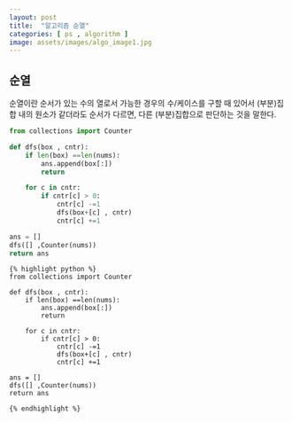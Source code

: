 ```yaml
---
layout: post
title:  "알고리즘 순열"
categories: [ ps , algorithm ]
image: assets/images/algo_image1.jpg
---
```


## 순열 

순열이란 순서가 있는 수의 열로서 가능한 경우의 수/케이스를 구할 때 있어서 (부분)집합 내의 원소가 같더라도 순서가 다르면, 다른 (부분)집합으로 판단하는 것을 말한다. 


```python
from collections import Counter 

def dfs(box , cntr):
    if len(box) ==len(nums):
        ans.append(box[:])
        return 

    for c in cntr: 
        if cntr[c] > 0: 
            cntr[c] -=1 
            dfs(box+[c] , cntr)
            cntr[c] +=1 

ans = [] 
dfs([] ,Counter(nums))
return ans
```


    {% highlight python %}
    from collections import Counter 

    def dfs(box , cntr):
        if len(box) ==len(nums):
            ans.append(box[:])
            return 

        for c in cntr: 
            if cntr[c] > 0: 
                cntr[c] -=1 
                dfs(box+[c] , cntr)
                cntr[c] +=1 

    ans = [] 
    dfs([] ,Counter(nums))
    return ans

    {% endhighlight %}
